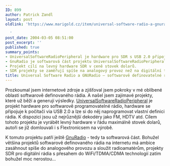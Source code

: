 ```yaml
---
ID: 899
author: Patrick Zandl
layout: post
oldlink: 'https://www.marigold.cz/item/universal-software-radio-a-gnuradio-softwarove-definovatelne-radio

  '
post_date: 2004-03-05 08:51:00
post_excerpt: ''
published: true
summary_points:
- UniversalSoftwareRadioPeripheral je hardware pro SDR s USB 2.0 připojením k PC.
- GnuRadio je softwarová část projektu UniversalSoftwareRadioPeripheral.
- Projekt cílí na levný hardware SDR v ceně stovek dolarů.
- SDR projekty se zaměřují spíše na analogový provoz než na digitální technologie.
title: Universal Software Radio a GNURadio – softwarově definovatelné radio
---
```


<p>
Prozkoumal jsem internetové zdroje a zjišťoval jsem pokroky v mé oblíbené oblasti softwarově definovaného rádia. A našel jsem zajímavé projekty, které už běží a generují výsledky. <A href="http://comsec.com/wiki?UniversalSoftwareRadioPeripheral">UniversalSoftwareRadioPeripheral</A> je projekt hardware pro softwarově programovatelné rádio, hardware se připojuje k počítači via USB 2.0 a lze si do něj naprogramovat vlastní definici rádia. K dispozici jsou už nejrůznější dekodéry jako FM, HDTV atd. Cílem tohoto projektu je vyrábět levný hardware v řádu maximálně stovek dolarů, autoři se již domlouvali i s Flextronicsem na výrobě. </p>

<p>
K tomuto projektu patří ještě <A href="http://comsec.com/wiki?GnuRadio">GnuRadio</A>&#160;- tedy ta softwarová část. Bohužel většina projektů softwarově definovaného rádia na internetu má ambice zasáhnout spíše do analogového provozu a sloužit radioamatérům, projekty SDR pro digitální rádia s přesahem do WiFi/TDMA/CDMA technologií zatím bohužel moc nerostou...</p>